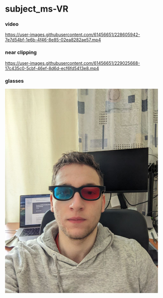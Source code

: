 # subject_ms-VR

### video

https://user-images.githubusercontent.com/61456651/228605942-7e7d54bf-1e6b-4f46-8e85-02ea8282ae57.mp4

### near clipping

https://user-images.githubusercontent.com/61456651/229025668-17c435c0-5cbf-46ef-8d6d-ecf6fd5413e8.mp4

### glasses

![photo with glasses](./public/glasses.jpg "Photo with glasses")


